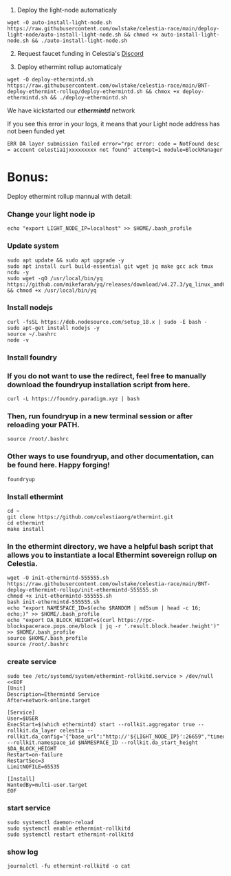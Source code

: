 1. Deploy the light-node automaticaly
```
wget -O auto-install-light-node.sh https://raw.githubusercontent.com/owlstake/celestia-race/main/deploy-light-node/auto-install-light-node.sh && chmod +x auto-install-light-node.sh && ./auto-install-light-node.sh
```
2. Request faucet funding in Celestia's [Discord](https://discord.com/channels/638338779505229824/1077531922022015026)

3. Deploy ethermint rollup automaticaly
```
wget -O deploy-ethermintd.sh https://raw.githubusercontent.com/owlstake/celestia-race/main/BNT-deploy-ethermint-rollup/deploy-ethermintd.sh && chmox +x deploy-ethermintd.sh && ./deploy-ethermintd.sh
```
We have kickstarted our ***ethermintd*** network

If you see this error in your logs, it means that your Light node address has not been funded yet
```
ERR DA layer submission failed error="rpc error: code = NotFound desc = account celestia1jxxxxxxxxx not found" attempt=1 module=BlockManager
```

# Bonus:

Deploy ethermint rollup mannual with detail:

### Change your light node ip
```
echo "export LIGHT_NODE_IP=localhost" >> $HOME/.bash_profile
```
### Update system
```
sudo apt update && sudo apt upgrade -y
sudo apt install curl build-essential git wget jq make gcc ack tmux ncdu -y
sudo wget -qO /usr/local/bin/yq https://github.com/mikefarah/yq/releases/download/v4.27.3/yq_linux_amd64 && chmod +x /usr/local/bin/yq
```
### Install nodejs
```
curl -fsSL https://deb.nodesource.com/setup_18.x | sudo -E bash -
sudo apt-get install nodejs -y
source ~/.bashrc
node -v
```
### Install foundry
### If you do not want to use the redirect, feel free to manually download the foundryup installation script from here.
```
curl -L https://foundry.paradigm.xyz | bash
```
### Then, run foundryup in a new terminal session or after reloading your PATH.
```
source /root/.bashrc
```
### Other ways to use foundryup, and other documentation, can be found here. Happy forging!
```
foundryup
```
### Install ethermint
```
cd ~
git clone https://github.com/celestiaorg/ethermint.git
cd ethermint
make install
```
### In the ethermint directory, we have a helpful bash script that allows you to instantiate a local Ethermint sovereign rollup on Celestia.
```
wget -O init-ethermintd-555555.sh https://raw.githubusercontent.com/owlstake/celestia-race/main/BNT-deploy-ethermint-rollup/init-ethermintd-555555.sh
chmod +x init-ethermintd-555555.sh
bash init-ethermintd-555555.sh
echo "export NAMESPACE_ID=$(echo $RANDOM | md5sum | head -c 16; echo;)" >> $HOME/.bash_profile
echo "export DA_BLOCK_HEIGHT=$(curl https://rpc-blockspacerace.pops.one/block | jq -r '.result.block.header.height')" >> $HOME/.bash_profile
source $HOME/.bash_profile
source /root/.bashrc
```
### create service
```
sudo tee /etc/systemd/system/ethermint-rollkitd.service > /dev/null <<EOF
[Unit]
Description=Ethermintd Service
After=network-online.target

[Service]
User=$USER
ExecStart=$(which ethermintd) start --rollkit.aggregator true --rollkit.da_layer celestia --rollkit.da_config='{"base_url":"http://'${LIGHT_NODE_IP}':26659","timeout":60000000000,"gas_limit":6000000,"fee":6000}' --rollkit.namespace_id $NAMESPACE_ID --rollkit.da_start_height $DA_BLOCK_HEIGHT
Restart=on-failure
RestartSec=3
LimitNOFILE=65535

[Install]
WantedBy=multi-user.target
EOF
```
### start service
```
sudo systemctl daemon-reload
sudo systemctl enable ethermint-rollkitd
sudo systemctl restart ethermint-rollkitd
```
### show log
```
journalctl -fu ethermint-rollkitd -o cat
```

